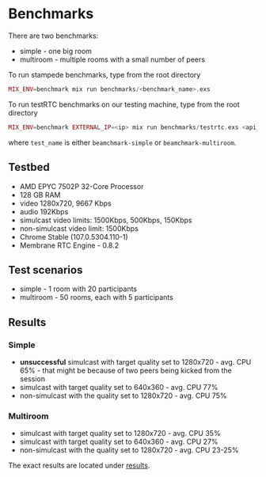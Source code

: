 # Benchmarks

There are two benchmarks:
* simple - one big room 
* multiroom - multiple rooms with a small number of peers

To run stampede benchmarks, type from the root directory

```elixir
MIX_ENV=benchmark mix run benchmarks/<benchmark_name>.exs
```

To run testRTC benchmarks on our testing machine, type from the root directory

```elixir
MIX_ENV=benchmark EXTERNAL_IP=<ip> mix run benchmarks/testrtc.exs <api_key> <test_name>
```

where `test_name` is either `beamchmark-simple` or `beamchmark-multiroom`.

## Testbed

* AMD EPYC 7502P 32-Core Processor 
* 128 GB RAM
* video 1280x720, 9667 Kbps
* audio 192Kbps
* simulcast video limits: 1500Kbps, 500Kbps, 150Kbps
* non-simulcast video limit: 1500Kbps
* Chrome Stable (107.0.5304.110-1)
* Membrane RTC Engine - 0.8.2

## Test scenarios

* simple - 1 room with 20 participants
* multiroom - 50 rooms, each with 5 participants

## Results

### Simple

* **unsuccessful** simulcast with target quality set to 1280x720 - avg. CPU 65% -
that might be because of two peers being kicked from the session 
* simulcast with target quality set to 640x360 - avg. CPU 77%
* non-simulcast with the quality set to 1280x720 - avg. CPU 75%


### Multiroom

* simulcast with target quality set to 1280x720 - avg. CPU 35%
* simulcast with target quality set to 640x360 - avg. CPU 27%
* non-simulcast with the quality set to 1280x720 - avg. CPU 23-25%

The exact results are located under [results](results).

